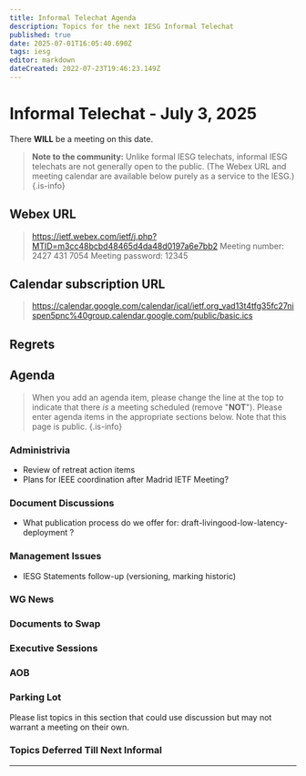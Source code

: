 ```yaml
---
title: Informal Telechat Agenda
description: Topics for the next IESG Informal Telechat
published: true
date: 2025-07-01T16:05:40.690Z
tags: iesg
editor: markdown
dateCreated: 2022-07-23T19:46:23.149Z
---
```


# Informal Telechat - July 3, 2025

There **WILL** be a meeting on this date.

> **Note to the community:** Unlike formal IESG telechats, informal IESG telechats are not generally open to the public. (The Webex URL and meeting calendar are available below purely as a service to the IESG.)
{.is-info}

## Webex URL

> https://ietf.webex.com/ietf/j.php?MTID=m3cc48bcbd48465d4da48d0197a6e7bb2
Meeting number: 2427 431 7054
Meeting password: 12345 


## Calendar subscription URL

> https://calendar.google.com/calendar/ical/ietf.org_vad13t4tfg35fc27nispen5pnc%40group.calendar.google.com/public/basic.ics


## Regrets



## Agenda

> When you add an agenda item, please change the line at the top to indicate that there *is* a meeting scheduled (remove "**NOT**"). Please enter agenda items in the appropriate sections below.
Note that this page is public.
{.is-info}


### Administrivia

- Review of retreat action items
- Plans for IEEE coordination after Madrid IETF Meeting?

### Document Discussions

 * What publication process do we offer for:  draft-livingood-low-latency-deployment ?

### Management Issues

- IESG Statements follow-up (versioning, marking historic)


### WG News 

### Documents to Swap 

### Executive Sessions



### AOB


### Parking Lot
Please list topics in this section that could use discussion but may not warrant a meeting on their own. 



### Topics Deferred Till Next Informal 

-------


